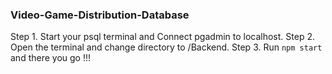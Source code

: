 ### Video-Game-Distribution-Database

Step 1. Start your psql terminal and Connect pgadmin to localhost.
Step 2. Open the terminal and change directory to /Backend.
Step 3. Run `npm start` and there you go !!!